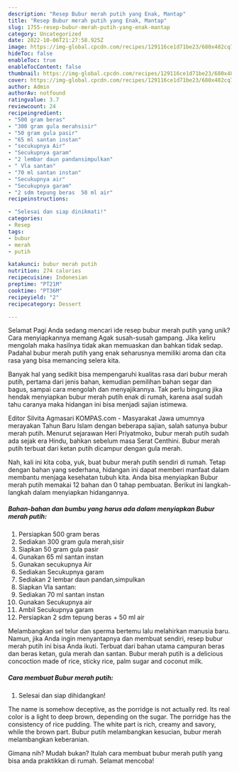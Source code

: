 ```yaml
---
description: "Resep Bubur merah putih yang Enak, Mantap"
title: "Resep Bubur merah putih yang Enak, Mantap"
slug: 1755-resep-bubur-merah-putih-yang-enak-mantap
category: Uncategorized
date: 2022-10-06T21:27:58.925Z
image: https://img-global.cpcdn.com/recipes/129116ce1d71be23/680x482cq70/bubur-merah-putih-foto-resep-utama.jpg
hideToc: false
enableToc: true
enableTocContent: false
thumbnail: https://img-global.cpcdn.com/recipes/129116ce1d71be23/680x482cq70/bubur-merah-putih-foto-resep-utama.jpg
cover: https://img-global.cpcdn.com/recipes/129116ce1d71be23/680x482cq70/bubur-merah-putih-foto-resep-utama.jpg
author: Admin
authorAv: notfound
ratingvalue: 3.7
reviewcount: 24
recipeingredient:
- "500 gram beras"
- "300 gram gula merahsisir"
- "50 gram gula pasir"
- "65 ml santan instan"
- "secukupnya Air"
- "Secukupnya garam"
- "2 lembar daun pandansimpulkan"
- " Vla santan"
- "70 ml santan instan"
- "Secukupnya air"
- "Secukupnya garam"
- "2 sdm tepung beras  50 ml air"
recipeinstructions:

- "Selesai dan siap dinikmati!"
categories:
- Resep
tags:
- bubur
- merah
- putih

katakunci: bubur merah putih 
nutrition: 274 calories
recipecuisine: Indonesian
preptime: "PT21M"
cooktime: "PT36M"
recipeyield: "2"
recipecategory: Dessert

---
```



Selamat Pagi Anda sedang mencari ide resep bubur merah putih yang unik? Cara menyiapkannya memang Agak susah-susah gampang. Jika keliru mengolah maka hasilnya tidak akan memuaskan dan bahkan tidak sedap. Padahal bubur merah putih yang enak seharusnya memiliki aroma dan cita rasa yang bisa memancing selera kita.


Banyak hal yang sedikit bisa mempengaruhi kualitas rasa dari bubur merah putih, pertama dari jenis bahan, kemudian pemilihan bahan segar dan bagus, sampai cara mengolah dan menyajikannya. Tak perlu bingung jika hendak menyiapkan bubur merah putih enak di rumah, karena asal sudah tahu caranya maka hidangan ini bisa menjadi sajian istimewa.

Editor Silvita Agmasari KOMPAS.com - Masyarakat Jawa umumnya merayakan Tahun Baru Islam dengan beberapa sajian, salah satunya bubur merah putih. Menurut sejarawan Heri Priyatmoko, bubur merah putih sudah ada sejak era Hindu, bahkan sebelum masa Serat Centhini. Bubur merah putih terbuat dari ketan putih dicampur dengan gula merah.


Nah, kali ini kita coba, yuk, buat bubur merah putih sendiri di rumah. Tetap dengan bahan yang sederhana, hidangan ini dapat memberi manfaat dalam membantu menjaga kesehatan tubuh kita. Anda bisa menyiapkan Bubur merah putih memakai 12 bahan dan 0 tahap pembuatan. Berikut ini langkah-langkah dalam menyiapkan hidangannya.

<!--inarticleads1-->

##### Bahan-bahan dan bumbu yang harus ada dalam menyiapkan Bubur merah putih:

1. Persiapkan 500 gram beras
1. Sediakan 300 gram gula merah,sisir
1. Siapkan 50 gram gula pasir
1. Gunakan 65 ml santan instan
1. Gunakan secukupnya Air
1. Sediakan Secukupnya garam
1. Sediakan 2 lembar daun pandan,simpulkan
1. Siapkan  Vla santan:
1. Sediakan 70 ml santan instan
1. Gunakan Secukupnya air
1. Ambil Secukupnya garam
1. Persiapkan 2 sdm tepung beras + 50 ml air


Melambangkan sel telur dan sperma bertemu lalu melahirkan manusia baru. Namun, jika Anda ingin menyantapnya dan membuat sendiri, resep bubur merah putih ini bisa Anda ikuti. Terbuat dari bahan utama campuran beras dan beras ketan, gula merah dan santan. Bubur merah putih is a delicious concoction made of rice, sticky rice, palm sugar and coconut milk. 

<!--inarticleads2-->

##### Cara membuat Bubur merah putih:


1. Selesai dan siap dihidangkan!

The name is somehow deceptive, as the porridge is not actually red. Its real color is a light to deep brown, depending on the sugar. The porridge has the consistency of rice pudding. The white part is rich, creamy and savory, while the brown part. Bubur putih melambangkan kesucian, bubur merah melambangkan keberanian. 

Gimana nih? Mudah bukan? Itulah cara membuat bubur merah putih yang bisa anda praktikkan di rumah. Selamat mencoba!

